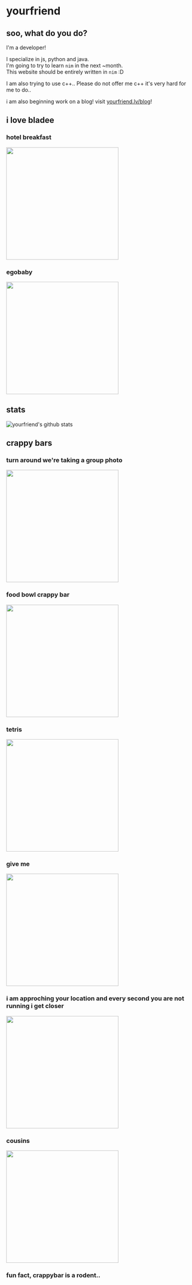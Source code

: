 # yourfriend

## soo, what do you do?

I'm a developer!
  
I specialize in js, python and java.  
I'm going to try to learn `nim` in the next ~month.   
This website should be entirely written in `nim` :D  
 
I am also trying to use c++.. Please do not offer me c++ it's very hard for me to do..

i am also beginning work on a blog! visit [yourfriend.lv/blog](https://yourfriend.lv/blog)!

## i love bladee

### hotel breakfast
<a href="https://www.youtube.com/watch?v=dCxDI5wI10Q" title="bladee - hotel breakfast" class="img">
	<img src="http://img.youtube.com/vi/dCxDI5wI10Q/0.jpg" width="300">
</a>

### egobaby
<a href="https://www.youtube.com/watch?v=gan2BP5gMN4" title="
bladee - egobaby (Official Audio)" class="img">
	<img src="http://img.youtube.com/vi/gan2BP5gMN4/0.jpg" width="300">
</a>

## stats

![yourfriend's github stats](https://github-readme-stats-pi-lake.vercel.app/api?username=yourfriendoss&bg_color=000000&title_color=FF9BD6&hide_border=true&text_color=ffffff)

## crappy bars

### turn around we're taking a group photo
<img src="https://yourfriend.lv/website/assets/capybaras/1.jpg" width="300" class="img">

### food bowl crappy bar
<img src="https://yourfriend.lv/website/assets/capybaras/2.jpg" width="300" class="img">

### tetris
<img src="https://yourfriend.lv/website/assets/capybaras/3.jpg" width="300" class="img">

### give me
<img src="https://yourfriend.lv/website/assets/capybaras/4.jpg" width="300" class="img">

### i am approching your location and every second you are not running i get closer
<img src="https://yourfriend.lv/website/assets/capybaras/5.jpg" width="300" class="img">

### cousins
<img src="https://yourfriend.lv/website/assets/capybaras/6.jpg" width="300" class="img">


### fun fact, crappybar is a rodent..